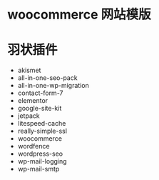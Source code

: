# woocommerce 网站模版

#  羽状插件

* akismet
* all-in-one-seo-pack
* all-in-one-wp-migration
* contact-form-7
* elementor
* google-site-kit
* jetpack
* litespeed-cache
* really-simple-ssl
* woocommerce
* wordfence
* wordpress-seo
* wp-mail-logging
* wp-mail-smtp